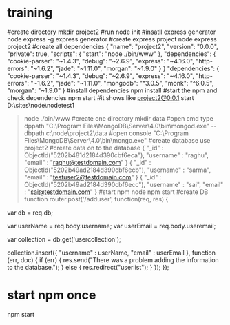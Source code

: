 # training
#create directory 
mkdir project2
#run 
node init
#insatll express generator 
node express -g express generator 
#create express project
node express project2
#create all dependencies
{
  "name": "project2",
  "version": "0.0.0",
  "private": true,
  "scripts": {
    "start": "node ./bin/www"
  },
  "dependencies": {
    "cookie-parser": "~1.4.3",
    "debug": "~2.6.9",
    "express": "~4.16.0",
    "http-errors": "~1.6.2",
    "jade": "~1.11.0",
    "morgan": "~1.9.0"
  }
}
"dependencies": {
  "cookie-parser": "~1.4.3",
  "debug": "~2.6.9",
  "express": "~4.16.0",
  "http-errors": "~1.6.2",
  "jade": "~1.11.0",
  "mongodb": "^3.0.5",
  "monk": "^6.0.5",
  "morgan": "~1.9.0"
}
#install dependencies
npm install
#start the npm and check dependencies
npm start
#it shows like
project2@0.0.1 start D:\sites\node\nodetest1
> node ./bin/www
#create one directory
mkdir data
#open cmd type dppath
"C:\Program Files\MongoDB\Server\4.0\bin\mongod.exe" --dbpath c:\node\project2\data
#open  console
"C:\Program Files\MongoDB\Server\4.0\bin\mongo.exe"
#create database
use project2
#create data on to the database 
{
        "_id" : ObjectId("5202b481d2184d390cbf6eca"),
        "username" : "raghu",
        "email" : "raghu@testdomain.com"
}
{
        "_id" : ObjectId("5202b49ad2184d390cbf6ecb"),
        "username" : "sarma",
        "email" : "testuser2@testdomain.com"
}
{
        "_id" : ObjectId("5202b49ad2184d390cbf6ecc"),
        "username" : "sai",
        "email" : "sai@testdomain.com"
}
#start npm 
node npm start
#create DB function
router.post('/adduser', function(req, res) {

   var db = req.db;
   
   var userName = req.body.username;
   var userEmail = req.body.useremail;

   var collection = db.get('usercollection');

   collection.insert({
        "username" : userName,
        "email" : userEmail
    }, function (err, doc) {
        if (err) {
            res.send("There was a problem adding the information to the database.");
        }
        else {
            res.redirect("userlist");
        }
    });
});
# start npm once 
npm start
